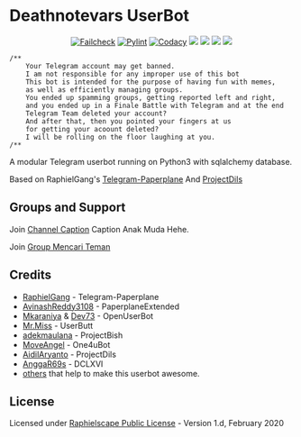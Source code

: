 # Deathnotevars UserBot

<p align="center">
    <a href="https://github.com/ronaldyganteng/Deathnotevars/actions?query=workflow%3AFailCheck" > <img src="https://img.shields.io/github/workflow/status/ronaldyganteng/Deathnotevars/FailCheck/master?style=for-the-badge&logo=github-actions&logoColor=green" alt="Failcheck" /></a>
    <a href="https://github.com/ronaldyganteng/Deathnotevars/actions?query=workflow%3Apylint"> <img src="https://img.shields.io/github/workflow/status/ronaldyganteng/Deathnotevars/pylint/master?label=pylint&style=for-the-badge&logo=github-actions&logoColor=green" alt="Pylint" /></a>
    <a href="https://app.codacy.com/manual/ronaldyganteng/Deathnotevars/dashboard"> <img src="https://img.shields.io/codacy/grade/4d58f2a402b54aed8a7d95f7add45a81?color=brightgreen&logo=codacy&logoColor=green&style=for-the-badge" alt="Codacy" /></a>
    <a href="https://github.com/ronaldyganteng/Deathnotevars"> <img src="https://img.shields.io/github/repo-size/ronaldyganteng/Deathnotevars?color=brightgreen&logo=github&logoColor=green&style=for-the-badge" /></a>
    <a href="https://github.com/ronaldyganteng/Deathnotevars/commits/master"> <img src="https://img.shields.io/github/last-commit/ronaldyganteng/Deathnotevars?color=brightgreen&logo=github&logoColor=green&style=for-the-badge" /></a>
    <a href="https://github.com/ronaldyganteng/Deathnotevars/issues"> <img src="https://img.shields.io/github/issues/ronaldyganteng/Deathnotevars?color=brightgreen&logo=github&logoColor=green&style=for-the-badge" /></a>
    <a href="https://github.com/ronaldyganteng/Deathnotevars/network/members"> <img src="https://img.shields.io/github/forks/ronaldyganteng/Deathnotevars?color=brightgreen&logo=github&logoColor=green&style=for-the-badge" /></a>
</p>

```
/**
    Your Telegram account may get banned.
    I am not responsible for any improper use of this bot
    This bot is intended for the purpose of having fun with memes,
    as well as efficiently managing groups.
    You ended up spamming groups, getting reported left and right,
    and you ended up in a Finale Battle with Telegram and at the end
    Telegram Team deleted your account?
    And after that, then you pointed your fingers at us
    for getting your acoount deleted?
    I will be rolling on the floor laughing at you.
/**
```

A modular Telegram userbot running on Python3 with sqlalchemy database.

Based on RaphielGang's [Telegram-Paperplane](https://github.com/RaphielGang/Telegram-Paperplane) And [ProjectDils](https://github.com/aidilaryanto/ProjectDils)

## Groups and Support
Join [Channel Caption](https://t.me/captionanakmuda) Caption Anak Muda Hehe.

Join [Group Mencari Teman](https://t.me/humangabutguys) 

## Credits
*   [RaphielGang](https://github.com/RaphielGang) - Telegram-Paperplane
*   [AvinashReddy3108](https://github.com/AvinashReddy3108) - PaperplaneExtended
*   [Mkaraniya](https://github.com/mkaraniya) & [Dev73](https://github.com/Devp73) - OpenUserBot
*   [Mr.Miss](https://github.com/keselekpermen69) - UserButt
*   [adekmaulana](https://github.com/adekmaulana) - ProjectBish
*   [MoveAngel](https://github.com/MoveAngel) - One4uBot
*   [AidilAryanto](https://github.com/aidilaryanto) - ProjectDils 
*   [AnggaR69s](https://github.com/GengKapak/DCLXVI) - DCLXVI
*   [others](https://github.com/ronaldyganteng/Deathnotevars/graphs/contributors) that help to make this userbot awesome.

## License
Licensed under [Raphielscape Public License](https://github.com/ronaldyganteng/Deathnotevars/blob/master/LICENSE) - Version 1.d, February 2020
